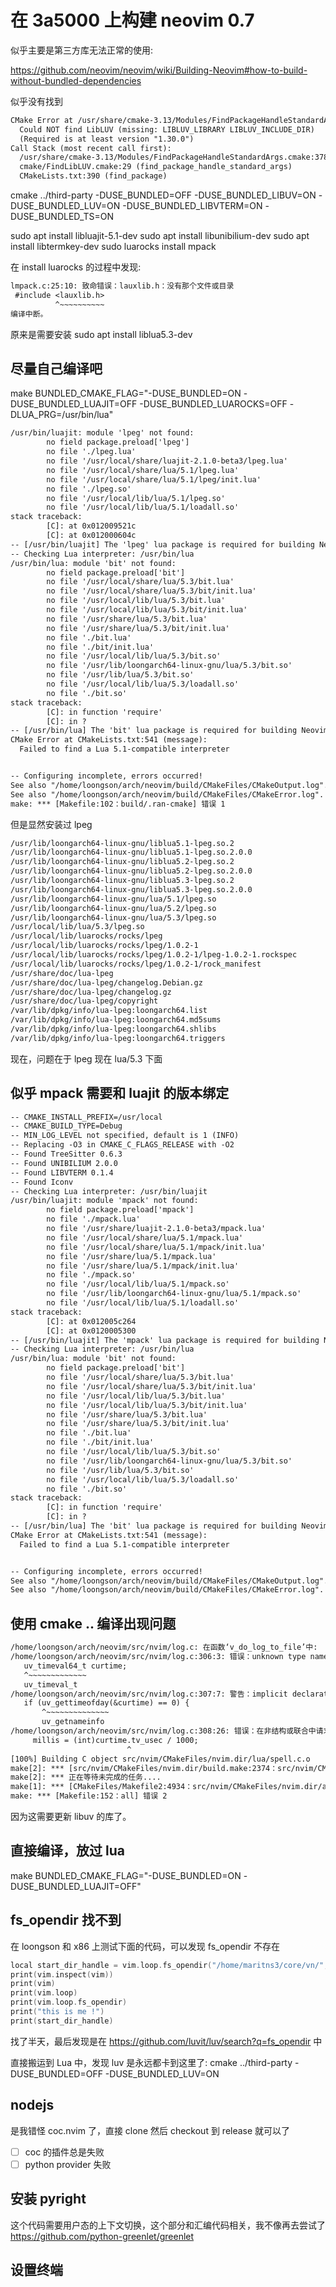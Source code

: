 # 在 3a5000 上构建 neovim 0.7
似乎主要是第三方库无法正常的使用:

https://github.com/neovim/neovim/wiki/Building-Neovim#how-to-build-without-bundled-dependencies

似乎没有找到
```txt
CMake Error at /usr/share/cmake-3.13/Modules/FindPackageHandleStandardArgs.cmake:137 (message):
  Could NOT find LibLUV (missing: LIBLUV_LIBRARY LIBLUV_INCLUDE_DIR)
  (Required is at least version "1.30.0")
Call Stack (most recent call first):
  /usr/share/cmake-3.13/Modules/FindPackageHandleStandardArgs.cmake:378 (_FPHSA_FAILURE_MESSAGE)
  cmake/FindLibLUV.cmake:29 (find_package_handle_standard_args)
  CMakeLists.txt:390 (find_package)
```

cmake ../third-party -DUSE_BUNDLED=OFF -DUSE_BUNDLED_LIBUV=ON -DUSE_BUNDLED_LUV=ON -DUSE_BUNDLED_LIBVTERM=ON -DUSE_BUNDLED_TS=ON

sudo apt install libluajit-5.1-dev
sudo apt install libunibilium-dev
sudo apt install libtermkey-dev
sudo luarocks install mpack


在 install luarocks 的过程中发现:
```txt
lmpack.c:25:10: 致命错误：lauxlib.h：没有那个文件或目录
 #include <lauxlib.h>
          ^~~~~~~~~~~
编译中断。
```
原来是需要安装
sudo apt install liblua5.3-dev

## 尽量自己编译吧
make BUNDLED_CMAKE_FLAG="-DUSE_BUNDLED=ON -DUSE_BUNDLED_LUAJIT=OFF -DUSE_BUNDLED_LUAROCKS=OFF -DLUA_PRG=/usr/bin/lua"
```txt
/usr/bin/luajit: module 'lpeg' not found:
        no field package.preload['lpeg']
        no file './lpeg.lua'
        no file '/usr/local/share/luajit-2.1.0-beta3/lpeg.lua'
        no file '/usr/local/share/lua/5.1/lpeg.lua'
        no file '/usr/local/share/lua/5.1/lpeg/init.lua'
        no file './lpeg.so'
        no file '/usr/local/lib/lua/5.1/lpeg.so'
        no file '/usr/local/lib/lua/5.1/loadall.so'
stack traceback:
        [C]: at 0x012009521c
        [C]: at 0x012000604c
-- [/usr/bin/luajit] The 'lpeg' lua package is required for building Neovim
-- Checking Lua interpreter: /usr/bin/lua
/usr/bin/lua: module 'bit' not found:
        no field package.preload['bit']
        no file '/usr/local/share/lua/5.3/bit.lua'
        no file '/usr/local/share/lua/5.3/bit/init.lua'
        no file '/usr/local/lib/lua/5.3/bit.lua'
        no file '/usr/local/lib/lua/5.3/bit/init.lua'
        no file '/usr/share/lua/5.3/bit.lua'
        no file '/usr/share/lua/5.3/bit/init.lua'
        no file './bit.lua'
        no file './bit/init.lua'
        no file '/usr/local/lib/lua/5.3/bit.so'
        no file '/usr/lib/loongarch64-linux-gnu/lua/5.3/bit.so'
        no file '/usr/lib/lua/5.3/bit.so'
        no file '/usr/local/lib/lua/5.3/loadall.so'
        no file './bit.so'
stack traceback:
        [C]: in function 'require'
        [C]: in ?
-- [/usr/bin/lua] The 'bit' lua package is required for building Neovim
CMake Error at CMakeLists.txt:541 (message):
  Failed to find a Lua 5.1-compatible interpreter


-- Configuring incomplete, errors occurred!
See also "/home/loongson/arch/neovim/build/CMakeFiles/CMakeOutput.log".
See also "/home/loongson/arch/neovim/build/CMakeFiles/CMakeError.log".
make: *** [Makefile:102：build/.ran-cmake] 错误 1
```

但是显然安装过 lpeg
```txt
/usr/lib/loongarch64-linux-gnu/liblua5.1-lpeg.so.2
/usr/lib/loongarch64-linux-gnu/liblua5.1-lpeg.so.2.0.0
/usr/lib/loongarch64-linux-gnu/liblua5.2-lpeg.so.2
/usr/lib/loongarch64-linux-gnu/liblua5.2-lpeg.so.2.0.0
/usr/lib/loongarch64-linux-gnu/liblua5.3-lpeg.so.2
/usr/lib/loongarch64-linux-gnu/liblua5.3-lpeg.so.2.0.0
/usr/lib/loongarch64-linux-gnu/lua/5.1/lpeg.so
/usr/lib/loongarch64-linux-gnu/lua/5.2/lpeg.so
/usr/lib/loongarch64-linux-gnu/lua/5.3/lpeg.so
/usr/local/lib/lua/5.3/lpeg.so
/usr/local/lib/luarocks/rocks/lpeg
/usr/local/lib/luarocks/rocks/lpeg/1.0.2-1
/usr/local/lib/luarocks/rocks/lpeg/1.0.2-1/lpeg-1.0.2-1.rockspec
/usr/local/lib/luarocks/rocks/lpeg/1.0.2-1/rock_manifest
/usr/share/doc/lua-lpeg
/usr/share/doc/lua-lpeg/changelog.Debian.gz
/usr/share/doc/lua-lpeg/changelog.gz
/usr/share/doc/lua-lpeg/copyright
/var/lib/dpkg/info/lua-lpeg:loongarch64.list
/var/lib/dpkg/info/lua-lpeg:loongarch64.md5sums
/var/lib/dpkg/info/lua-lpeg:loongarch64.shlibs
/var/lib/dpkg/info/lua-lpeg:loongarch64.triggers
```
现在，问题在于 lpeg 现在  lua/5.3 下面


## 似乎 mpack 需要和 luajit 的版本绑定
```txt
-- CMAKE_INSTALL_PREFIX=/usr/local
-- CMAKE_BUILD_TYPE=Debug
-- MIN_LOG_LEVEL not specified, default is 1 (INFO)
-- Replacing -O3 in CMAKE_C_FLAGS_RELEASE with -O2
-- Found TreeSitter 0.6.3
-- Found UNIBILIUM 2.0.0
-- Found LIBVTERM 0.1.4
-- Found Iconv
-- Checking Lua interpreter: /usr/bin/luajit
/usr/bin/luajit: module 'mpack' not found:
        no field package.preload['mpack']
        no file './mpack.lua'
        no file '/usr/share/luajit-2.1.0-beta3/mpack.lua'
        no file '/usr/local/share/lua/5.1/mpack.lua'
        no file '/usr/local/share/lua/5.1/mpack/init.lua'
        no file '/usr/share/lua/5.1/mpack.lua'
        no file '/usr/share/lua/5.1/mpack/init.lua'
        no file './mpack.so'
        no file '/usr/local/lib/lua/5.1/mpack.so'
        no file '/usr/lib/loongarch64-linux-gnu/lua/5.1/mpack.so'
        no file '/usr/local/lib/lua/5.1/loadall.so'
stack traceback:
        [C]: at 0x012005c264
        [C]: at 0x0120005300
-- [/usr/bin/luajit] The 'mpack' lua package is required for building Neovim
-- Checking Lua interpreter: /usr/bin/lua
/usr/bin/lua: module 'bit' not found:
        no field package.preload['bit']
        no file '/usr/local/share/lua/5.3/bit.lua'
        no file '/usr/local/share/lua/5.3/bit/init.lua'
        no file '/usr/local/lib/lua/5.3/bit.lua'
        no file '/usr/local/lib/lua/5.3/bit/init.lua'
        no file '/usr/share/lua/5.3/bit.lua'
        no file '/usr/share/lua/5.3/bit/init.lua'
        no file './bit.lua'
        no file './bit/init.lua'
        no file '/usr/local/lib/lua/5.3/bit.so'
        no file '/usr/lib/loongarch64-linux-gnu/lua/5.3/bit.so'
        no file '/usr/lib/lua/5.3/bit.so'
        no file '/usr/local/lib/lua/5.3/loadall.so'
        no file './bit.so'
stack traceback:
        [C]: in function 'require'
        [C]: in ?
-- [/usr/bin/lua] The 'bit' lua package is required for building Neovim
CMake Error at CMakeLists.txt:541 (message):
  Failed to find a Lua 5.1-compatible interpreter


-- Configuring incomplete, errors occurred!
See also "/home/loongson/arch/neovim/build/CMakeFiles/CMakeOutput.log".
See also "/home/loongson/arch/neovim/build/CMakeFiles/CMakeError.log".
```

## 使用 cmake .. 编译出现问题
```txt
/home/loongson/arch/neovim/src/nvim/log.c: 在函数‘v_do_log_to_file’中:
/home/loongson/arch/neovim/src/nvim/log.c:306:3: 错误：unknown type name ‘uv_timeval64_t’; did you mean ‘uv_timeval_t’?
   uv_timeval64_t curtime;
   ^~~~~~~~~~~~~~
   uv_timeval_t
/home/loongson/arch/neovim/src/nvim/log.c:307:7: 警告：implicit declaration of function ‘uv_gettimeofday’; did you mean ‘uv_getnameinfo’? [-Wimplicit-function-declaration]
   if (uv_gettimeofday(&curtime) == 0) {
       ^~~~~~~~~~~~~~~
       uv_getnameinfo
/home/loongson/arch/neovim/src/nvim/log.c:308:26: 错误：在非结构或联合中请求成员‘tv_usec’
     millis = (int)curtime.tv_usec / 1000;
                          ^
[100%] Building C object src/nvim/CMakeFiles/nvim.dir/lua/spell.c.o
make[2]: *** [src/nvim/CMakeFiles/nvim.dir/build.make:2374：src/nvim/CMakeFiles/nvim.dir/log.c.o] 错误 1
make[2]: *** 正在等待未完成的任务....
make[1]: *** [CMakeFiles/Makefile2:4934：src/nvim/CMakeFiles/nvim.dir/all] 错误 2
make: *** [Makefile:152：all] 错误 2
```
因为这需要更新 libuv 的库了。

## 直接编译，放过 lua
make BUNDLED_CMAKE_FLAG="-DUSE_BUNDLED=ON -DUSE_BUNDLED_LUAJIT=OFF"


## fs_opendir 找不到
在 loongson 和 x86 上测试下面的代码，可以发现 fs_opendir 不存在
```c
local start_dir_handle = vim.loop.fs_opendir("/home/maritns3/core/vn/", nil, 50)
print(vim.inspect(vim))
print(vim)
print(vim.loop)
print(vim.loop.fs_opendir)
print("this is me !")
print(start_dir_handle)
```

找了半天，最后发现是在 https://github.com/luvit/luv/search?q=fs_opendir 中

直接搬运到 Lua 中，发现 luv 是永远都卡到这里了:
cmake ../third-party -DUSE_BUNDLED=OFF -DUSE_BUNDLED_LUV=ON

## nodejs
是我错怪 coc.nvim 了，直接 clone 然后 checkout 到 release 就可以了

- [ ] coc 的插件总是失败
- [ ] python provider 失败

## 安装 pyright
这个代码需要用户态的上下文切换，这个部分和汇编代码相关，我不像再去尝试了
https://github.com/python-greenlet/greenlet
## 设置终端
